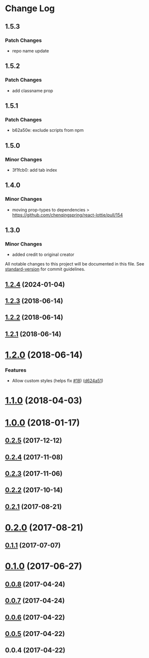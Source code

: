 # Change Log

## 1.5.3

### Patch Changes

- repo name update

## 1.5.2

### Patch Changes

- add classname prop

## 1.5.1

### Patch Changes

- b62a50e: exclude scripts from npm

## 1.5.0

### Minor Changes

- 3f1fcb0: add tab index

## 1.4.0

### Minor Changes

- moving prop-types to dependencies > https://github.com/chenqingspring/react-lottie/pull/154

## 1.3.0

### Minor Changes

- added credit to original creator

All notable changes to this project will be documented in this file. See [standard-version](https://github.com/conventional-changelog/standard-version) for commit guidelines.

<a name="1.2.4"></a>

## [1.2.4](https://github.com/chenqingspring/react-lottie/compare/v1.2.3...v1.2.4) (2024-01-04)

<a name="1.2.3"></a>

## [1.2.3](https://github.com/chenqingspring/react-lottie/compare/v1.2.2...v1.2.3) (2018-06-14)

<a name="1.2.2"></a>

## [1.2.2](https://github.com/chenqingspring/react-lottie/compare/v1.2.1...v1.2.2) (2018-06-14)

<a name="1.2.1"></a>

## [1.2.1](https://github.com/chenqingspring/react-lottie/compare/v1.2.0...v1.2.1) (2018-06-14)

<a name="1.2.0"></a>

# [1.2.0](https://github.com/chenqingspring/react-lottie/compare/v1.1.0...v1.2.0) (2018-06-14)

### Features

- Allow custom styles (helps fix [#18](https://github.com/chenqingspring/react-lottie/issues/18)) ([d624a51](https://github.com/chenqingspring/react-lottie/commit/d624a51))

<a name="1.1.0"></a>

# [1.1.0](https://github.com/chenqingspring/react-lottie/compare/v1.0.0...v1.1.0) (2018-04-03)

<a name="1.0.0"></a>

# [1.0.0](https://github.com/chenqingspring/react-lottie/compare/v0.2.5...v1.0.0) (2018-01-17)

<a name="0.2.5"></a>

## [0.2.5](https://github.com/chenqingspring/react-lottie/compare/v0.2.4...v0.2.5) (2017-12-12)

<a name="0.2.4"></a>

## [0.2.4](https://github.com/chenqingspring/react-lottie/compare/v0.2.3...v0.2.4) (2017-11-08)

<a name="0.2.3"></a>

## [0.2.3](https://github.com/chenqingspring/react-lottie/compare/v0.2.2...v0.2.3) (2017-11-06)

<a name="0.2.2"></a>

## [0.2.2](https://github.com/chenqingspring/react-lottie/compare/v0.2.1...v0.2.2) (2017-10-14)

<a name="0.2.1"></a>

## [0.2.1](https://github.com/chenqingspring/react-lottie/compare/v0.2.0...v0.2.1) (2017-08-21)

<a name="0.2.0"></a>

# [0.2.0](https://github.com/chenqingspring/react-lottie/compare/v0.1.1...v0.2.0) (2017-08-21)

<a name="0.1.1"></a>

## [0.1.1](https://github.com/chenqingspring/react-lottie/compare/v0.1.0...v0.1.1) (2017-07-07)

<a name="0.1.0"></a>

# [0.1.0](https://github.com/chenqingspring/react-lottie/compare/v0.0.8...v0.1.0) (2017-06-27)

<a name="0.0.8"></a>

## [0.0.8](https://github.com/chenqingspring/react-lottie/compare/v0.0.7...v0.0.8) (2017-04-24)

<a name="0.0.7"></a>

## [0.0.7](https://github.com/chenqingspring/react-lottie/compare/v0.0.6...v0.0.7) (2017-04-24)

<a name="0.0.6"></a>

## [0.0.6](https://github.com/chenqingspring/react-lottie/compare/v0.0.5...v0.0.6) (2017-04-22)

<a name="0.0.5"></a>

## [0.0.5](https://github.com/chenqingspring/react-lottie/compare/v0.0.4...v0.0.5) (2017-04-22)

<a name="0.0.4"></a>

## 0.0.4 (2017-04-22)
